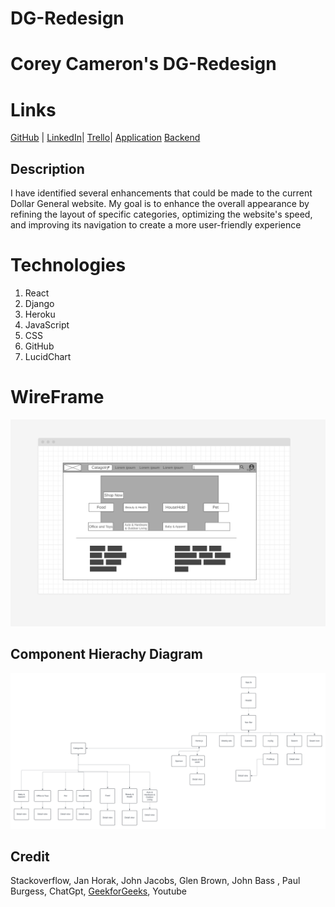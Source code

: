 # DG-Redesign

# Corey Cameron's DG-Redesign

# Links

[GitHub](https://github.com/nottmonk/DG-Redesign) | [LinkedIn](https://www.linkedin.com/in/corey-cameron-319873221/)| [Trello](https://trello.com/b/Y3IRWVsn/final-project)| [Application](https://dg-redesign.onrender.com) [Backend](https://github.com/nottmonk/DG-Redesign-Backend)

## Description

I have identified several enhancements that could be made to the current Dollar General website. My goal is to enhance the overall appearance by refining the layout of specific categories, optimizing the website's speed, and improving its navigation to create a more user-friendly experience

# Technologies

1. React
2. Django
3. Heroku
4. JavaScript
5. CSS
6. GitHub
7. LucidChart

# WireFrame

![Improvment idea](image.png)

## Component Hierachy Diagram

![alt text](<Dg Website.png>)

## Credit

Stackoverflow, Jan Horak, John Jacobs, Glen Brown, John Bass , Paul Burgess, ChatGpt, [GeekforGeeks](https://www.geeksforgeeks.org/), Youtube
